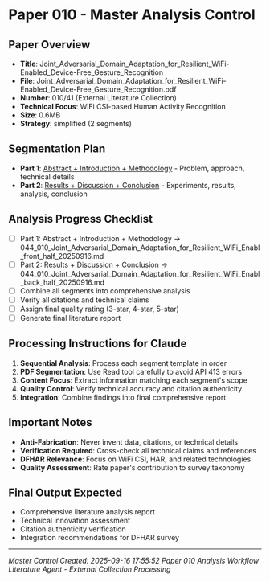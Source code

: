 # Paper 010 - Master Analysis Control

## Paper Overview
- **Title**: Joint_Adversarial_Domain_Adaptation_for_Resilient_WiFi-Enabled_Device-Free_Gesture_Recognition
- **File**: Joint_Adversarial_Domain_Adaptation_for_Resilient_WiFi-Enabled_Device-Free_Gesture_Recognition.pdf
- **Number**: 010/41 (External Literature Collection)
- **Technical Focus**: WiFi CSI-based Human Activity Recognition
- **Size**: 0.6MB
- **Strategy**: simplified (2 segments)

## Segmentation Plan
- **Part 1**: [Abstract + Introduction + Methodology](./044_010_Joint_Adversarial_Domain_Adaptation_for_Resilient_WiFi_Enabl_front_half_20250916.md) - Problem, approach, technical details
- **Part 2**: [Results + Discussion + Conclusion](./044_010_Joint_Adversarial_Domain_Adaptation_for_Resilient_WiFi_Enabl_back_half_20250916.md) - Experiments, results, analysis, conclusion

## Analysis Progress Checklist
- [ ] Part 1: Abstract + Introduction + Methodology → 044_010_Joint_Adversarial_Domain_Adaptation_for_Resilient_WiFi_Enabl_front_half_20250916.md
- [ ] Part 2: Results + Discussion + Conclusion → 044_010_Joint_Adversarial_Domain_Adaptation_for_Resilient_WiFi_Enabl_back_half_20250916.md
- [ ] Combine all segments into comprehensive analysis
- [ ] Verify all citations and technical claims
- [ ] Assign final quality rating (3-star, 4-star, 5-star)
- [ ] Generate final literature report

## Processing Instructions for Claude
1. **Sequential Analysis**: Process each segment template in order
2. **PDF Segmentation**: Use Read tool carefully to avoid API 413 errors
3. **Content Focus**: Extract information matching each segment's scope
4. **Quality Control**: Verify technical accuracy and citation authenticity
5. **Integration**: Combine findings into final comprehensive report

## Important Notes
- **Anti-Fabrication**: Never invent data, citations, or technical details
- **Verification Required**: Cross-check all technical claims and references
- **DFHAR Relevance**: Focus on WiFi CSI, HAR, and related technologies
- **Quality Assessment**: Rate paper's contribution to survey taxonomy

## Final Output Expected
- Comprehensive literature analysis report
- Technical innovation assessment
- Citation authenticity verification
- Integration recommendations for DFHAR survey

---
*Master Control Created: 2025-09-16 17:55:52*
*Paper 010 Analysis Workflow*
*Literature Agent - External Collection Processing*
